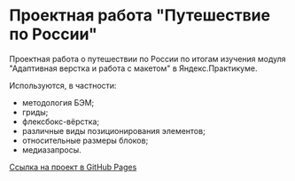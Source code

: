 # Проектная работа "Путешествие по России"

Проектная работа о путешествии по России по итогам изучения модуля "Адаптивная верстка и работа с макетом" в Яндекс.Практикуме.

Используются, в частности:
* методология БЭМ;
* гриды;
* флексбокс-вёрстка;
* различные виды позиционирования элементов;
* относительные размеры блоков;
* медиазапросы.

[Ссылка на проект в GitHub Pages](https://e-zotova.github.io/russian-travel/)
